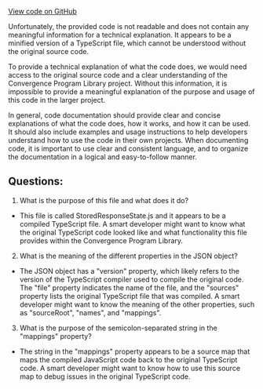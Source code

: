 [View code on GitHub](https://github.com/convergence-rfq/convergence-program-library/rfq/js/generated/types/StoredResponseState.js.map)

Unfortunately, the provided code is not readable and does not contain any meaningful information for a technical explanation. It appears to be a minified version of a TypeScript file, which cannot be understood without the original source code. 

To provide a technical explanation of what the code does, we would need access to the original source code and a clear understanding of the Convergence Program Library project. Without this information, it is impossible to provide a meaningful explanation of the purpose and usage of this code in the larger project. 

In general, code documentation should provide clear and concise explanations of what the code does, how it works, and how it can be used. It should also include examples and usage instructions to help developers understand how to use the code in their own projects. When documenting code, it is important to use clear and consistent language, and to organize the documentation in a logical and easy-to-follow manner.
## Questions: 
 1. What is the purpose of this file and what does it do?
- This file is called StoredResponseState.js and it appears to be a compiled TypeScript file. A smart developer might want to know what the original TypeScript code looked like and what functionality this file provides within the Convergence Program Library.

2. What is the meaning of the different properties in the JSON object?
- The JSON object has a "version" property, which likely refers to the version of the TypeScript compiler used to compile the original code. The "file" property indicates the name of the file, and the "sources" property lists the original TypeScript file that was compiled. A smart developer might want to know the meaning of the other properties, such as "sourceRoot", "names", and "mappings".

3. What is the purpose of the semicolon-separated string in the "mappings" property?
- The string in the "mappings" property appears to be a source map that maps the compiled JavaScript code back to the original TypeScript code. A smart developer might want to know how to use this source map to debug issues in the original TypeScript code.